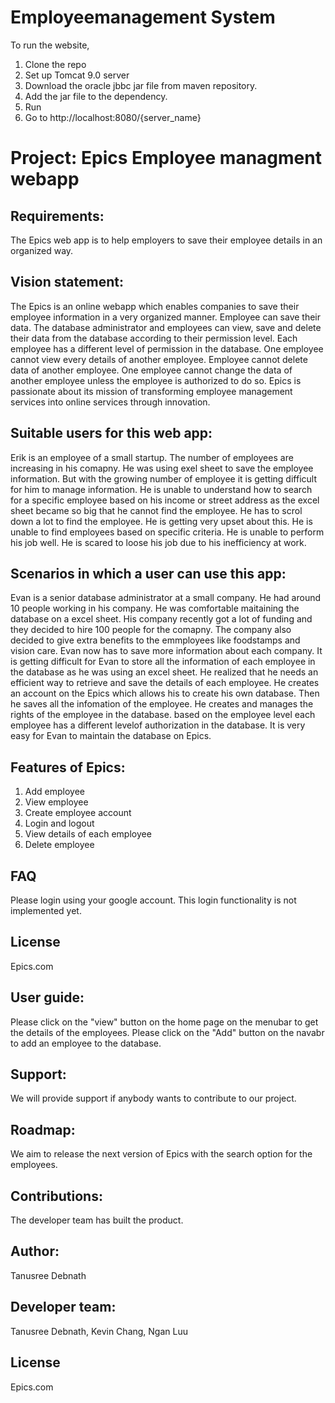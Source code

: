 # Employeemanagement System

To run the website, 
1. Clone the repo
2. Set up Tomcat 9.0 server
3. Download the oracle jbbc jar file from maven repository.
4. Add the jar file to the dependency.
5. Run 
6. Go to http://localhost:8080/{server_name}



# Project: Epics Employee managment webapp

## Requirements: 
The Epics web app is to help employers to save their employee details in an organized way.

## Vision statement: 
The Epics is an online webapp which enables companies to save their employee information in a very organized manner. Employee can save their data. The database administrator and employees can view, save and delete their data from the database according to their permission level. Each employee has a different level of permission in the database. One employee cannot view every details of another employee. Employee cannot delete data of another employee. One employee cannot change the data of another employee unless the employee is authorized to do so. Epics is passionate about its mission of transforming employee management services into online services through innovation.

## Suitable users for this web app:
Erik is an employee of a small startup. The number of employees are increasing in his comapny. He was using exel sheet to save the employee information. But with the growing number of employee it is getting difficult for him to manage information. He is unable to understand how to search for a specific employee based on his income or street address as the excel sheet became so big that he cannot find the employee. He has to scrol down a lot to find the employee. He is getting very upset about this. He is unable to find employees based on specific criteria. He is unable to perform his job well. He is scared to loose his job due to his inefficiency at work.

## Scenarios in which a user can use this app:
Evan is a senior database administrator at a small company. He had around 10 people working in his company. He was comfortable maitaining the database on a excel sheet. His company recently got a lot of funding and they decided to hire 100 people for the comapny. The company also decided to give extra benefits to the emmployees like foodstamps and vision care. Evan now has to save more information about each company. It is getting difficult for Evan to store all the information of each employee in the database as he was using an excel sheet. He realized that he needs an efficient way to retrieve and save the details of each employee. He creates an account on the Epics which allows his to create his own database. Then he saves all the infomation of the employee. He creates and manages the rights of the employee in the database. based on the employee level each employee has a different levelof authorization in the database. It is very easy for Evan to maintain the database on Epics.
    
    
 ## Features of Epics:
 1. Add employee
 2. View employee
 3. Create employee account
 4. Login and logout
 5. View details of each employee
 6. Delete employee

## FAQ
Please login using your google account. This login functionality is not implemented yet.

## License
Epics.com

## User guide:
Please click on the "view" button on the home page on the menubar to get the details of the employees.
Please click on the "Add" button on the navabr to add an employee to the database.

## Support:
We will provide support if anybody wants to contribute to our project.

## Roadmap:
We aim to release the next version of Epics with the search option for the employees.

## Contributions:
The developer team has built the product.

## Author:
Tanusree Debnath

## Developer team:
Tanusree Debnath, Kevin Chang, Ngan Luu

## License
Epics.com
